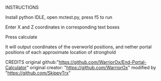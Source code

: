 INSTRUCTIONS

Install python IDLE, open mctest.py, press f5 to run

Enter X and Z coordinates in corresponding text boxes

Press calculate

It will output coordinates of the overworld positions, and nether portal positions of each approximate location of stronghold


CREDITS
original github:"https://github.com/WarriorOx/End-Portal-Calculator"
original creator: "https://github.com/WarriorOx"
modified by "https://github.com/SkippyTrx"
